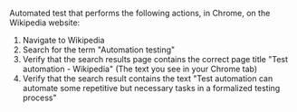 Automated test that performs the following actions, in Chrome, on the Wikipedia website:

1. Navigate to Wikipedia
2. Search for the term "Automation testing"
3. Verify that the search results page contains the correct page title "Test automation - Wikipedia" (The text you see in your Chrome tab)
4. Verify that the search result contains the text "Test automation can automate some repetitive but necessary tasks in a formalized testing process"
